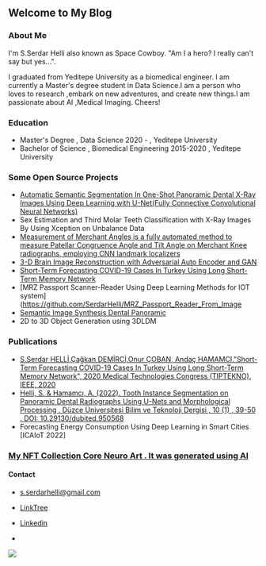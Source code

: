 ## Welcome to My Blog






### About Me

I'm S.Serdar Helli also known as Space Cowboy. "Am I a hero? I really can't say but yes...".

I graduated from Yeditepe University as a biomedical engineer. I am currently a Master's degree student in Data Science.I am a person who loves to research ,embark on new adventures, and create new things.I am passionate about AI ,Medical Imaging. Cheers!





### Education
- Master's Degree , Data Science 2020 - , Yeditepe University
- Bachelor of Science , Biomedical Engineering 2015-2020 , Yeditepe University 




### Some Open Source Projects

- [Automatic Semantic Segmentation In One-Shot Panoramic Dental X-Ray Images Using Deep Learning with U-Net(Fully Connective Convolutional Neural Networks)](https://github.com/SerdarHelli/Segmentation-of-Teeth-in-Panoramic-X-ray-Image-Using-U-Net)
- Sex Estimation and Third Molar Teeth Classification with X-Ray Images By Using Xception on Unbalance Data
- [Measurement of Merchant Angles is a fully automated method to measure Patellar Congruence Angle and Tilt Angle on Merchant Knee radiographs, employing CNN landmark localizers](https://github.com/SerdarHelli/Knee-Merchant-Landmark-Detection)
- [3-D Brain Image Reconstruction with Adversarial Auto Encoder and GAN](https://huggingface.co/spaces/SerdarHelli/Brain-MR-Image-Generation-with-StyleGAN)
- [Short-Term Forecasting COVID-19 Cases In Turkey Using Long Short-Term Memory Network](https://ieeexplore.ieee.org/document/9299235)
- [MRZ Passport Scanner-Reader Using Deep Learning Methods for IOT system](https://github.com/SerdarHelli/MRZ_Passport_Reader_From_Image
- [Semantic Image Synthesis Dental Panoramic](https://github.com/SerdarHelli/SemanticImageSynthesisDentalPanoramic)
- 2D to 3D Object Generation using 3DLDM



### Publications 

- [S.Serdar HELLİ,Çağkan DEMİRCİ,Onur ÇOBAN, Andaç HAMAMCI."Short-Term Forecasting COVID-19 Cases In Turkey Using Long Short-Term Memory Network", 2020 Medical Technologies Congress (TIPTEKNO). IEEE, 2020 ](https://ieeexplore.ieee.org/document/9299235)
- [Helli, S. & Hamamcı, A. (2022). Tooth Instance Segmentation on Panoramic Dental Radiographs Using U-Nets and Morphological Processing . Düzce Üniversitesi Bilim ve Teknoloji Dergisi , 10 (1) , 39-50 . DOI: 10.29130/dubited.950568](https://dergipark.org.tr/tr/pub/dubited/issue/68307/950568)  
- Forecasting Energy Consumption Using Deep Learning in Smart Cities [ICAIoT 2022]


### [My NFT Collection Core Neuro Art . It was generated using AI](https://opensea.io/collection/coreneuroart)


#### Contact 
- [s.serdarhelli@gmail.com](mailto:s.serdarhelli@gmail.com)

- [LinkTree](https://linktr.ee/SerdarHelli)

- [Linkedin](https://www.linkedin.com/in/selahattin-serdar-helli-85bb201a3/?originalSubdomain=tr)
- 

<a href="https://clustrmaps.com/site/1bprt"  title="Visit tracker"><img src="//www.clustrmaps.com/map_v2.png?d=jSpq3v2ECzLoFfFfBxI6b1_nP1vsD587K0WIqXjZM50&cl=ffffff" /></a>
